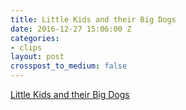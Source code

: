 ```yaml
---
title: Little Kids and their Big Dogs
date: 2016-12-27 15:06:00 Z
categories:
- clips
layout: post
crosspost_to_medium: false
---
```


[Little Kids and their Big Dogs](http://ift.tt/2ibA03m)
